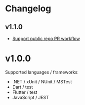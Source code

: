 # Changelog

## v1.1.0
- [Support public repo PR workflow](https://github.com/dorny/test-reporter/pull/56)

# v1.0.0
Supported languages / frameworks:
- .NET / xUnit / NUnit / MSTest
- Dart / test
- Flutter / test
- JavaScript / JEST
